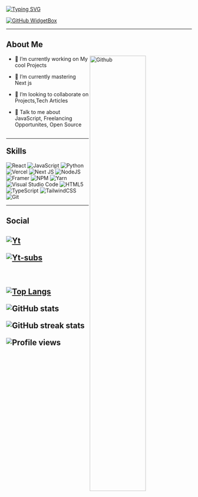 [![Typing SVG](https://readme-typing-svg.demolab.com/?lines=I%20am%20a%20Web%20Developer)](https://freelancermohit.ml)
 

[![GitHub WidgetBox](https://github-widgetbox.vercel.app/api/profile?username=MohitMimani&data=followers,repositories,stars,commits)](https://github.com/Jurredr/github-widgetbox)

<hr>
<h2> About Me </h2>

<img width="55%" align="right" alt="Github" src="https://raw.githubusercontent.com/rahulbanerjee26/githubProfileReadmeGenerator/47a1a7b035154ce002fffc42e803b6ca8acbc4f3/gifs/git-header.svg" />


- 🔭 I’m currently working on My cool Projects

- 🌱 I’m currently mastering Next js

- 👯 I’m looking to collaborate on Projects,Tech Articles 

- 💬 Talk to me about JavaScript, Freelancing Opportunites, Open Source 
<h2>
  <hr>
Skills
</h2>

![React](https://img.shields.io/badge/react-%2320232a.svg?style=for-the-badge&logo=react&logoColor=%2361DAFB)  ![JavaScript](https://img.shields.io/badge/javascript-%23323330.svg?style=for-the-badge&logo=javascript&logoColor=%23F7DF1E)  ![Python](https://img.shields.io/badge/python-3670A0?style=for-the-badge&logo=python&logoColor=ffdd54)  ![Vercel](https://img.shields.io/badge/vercel-%23000000.svg?style=for-the-badge&logo=vercel&logoColor=white)  ![Next JS](https://img.shields.io/badge/Next-black?style=for-the-badge&logo=next.js&logoColor=white)  ![NodeJS](https://img.shields.io/badge/node.js-6DA55F?style=for-the-badge&logo=node.js&logoColor=white)  ![Framer](https://img.shields.io/badge/Framer-black?style=for-the-badge&logo=framer&logoColor=blue)  ![NPM](https://img.shields.io/badge/NPM-%23000000.svg?style=for-the-badge&logo=npm&logoColor=white)  ![Yarn](https://img.shields.io/badge/yarn-%232C8EBB.svg?style=for-the-badge&logo=yarn&logoColor=white)  ![Visual Studio Code](https://img.shields.io/badge/Visual%20Studio%20Code-0078d7.svg?style=for-the-badge&logo=visual-studio-code&logoColor=white)  ![HTML5](https://img.shields.io/badge/html5-%23E34F26.svg?style=for-the-badge&logo=html5&logoColor=white)  ![TypeScript](https://img.shields.io/badge/typescript-%23007ACC.svg?style=for-the-badge&logo=typescript&logoColor=white)  ![TailwindCSS](https://img.shields.io/badge/tailwindcss-%2338B2AC.svg?style=for-the-badge&logo=tailwind-css&logoColor=white)  ![Git](https://img.shields.io/badge/git-%23F05033.svg?style=for-the-badge&logo=git&logoColor=white)

<hr>
<h2>Social<h2>
  
[![Yt](https://img.shields.io/youtube/channel/views/UCfhRHeex9lU0ZAVJot6Z2ZQ?style=social)](https://www.youtube.com/channel/UCfhRHeex9lU0ZAVJot6Z2ZQ)
  
[![Yt-subs](https://img.shields.io/youtube/channel/subscribers/UCfhRHeex9lU0ZAVJot6Z2ZQ?style=social)](https://www.youtube.com/channel/UCfhRHeex9lU0ZAVJot6Z2ZQ)

<br>
  
[![Top Langs](https://github-readme-stats.vercel.app/api/top-langs/?username=mohitmimani&layout=compact&show_icons=true&theme=radical)](https://github.com/anuraghazra/github-readme-stats)

![GitHub stats](https://github-readme-stats.vercel.app/api?username=mohitmimani&show_icons=true&theme=radical)

![GitHub streak stats](https://github-readme-streak-stats.herokuapp.com/?user=mohitmimani&show_icons=true&theme=radical)  

![Profile views](https://gpvc.arturio.dev/Amohitmimani)  

